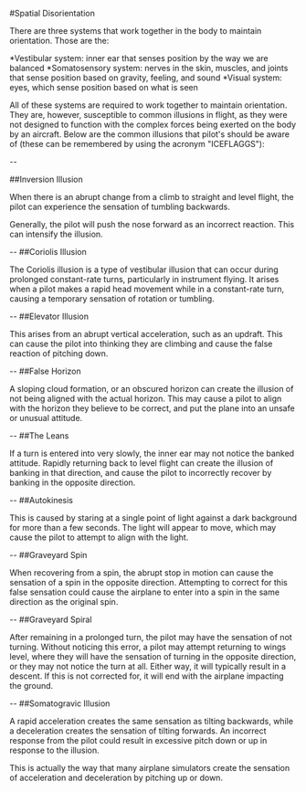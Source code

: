 #Spatial Disorientation

There are three systems that work together in the body to maintain orientation. Those are the:

*Vestibular system: inner ear that senses position by the way we are balanced
*Somatosensory system: nerves in the skin, muscles, and joints that sense position based on gravity, feeling, and sound
*Visual system: eyes, which sense position based on what is seen

All of these systems are required to work together to maintain orientation. They are, however, susceptible to common illusions in flight, as they were not designed to function with the complex forces being exerted on the body by an aircraft. Below are the common illusions that pilot's should be aware of (these can be remembered by using the acronym "ICEFLAGGS"):

--

##Inversion Illusion

When there is an abrupt change from a climb to straight and level flight, the pilot can experience the sensation of tumbling backwards.

Generally, the pilot will push the nose forward as an incorrect reaction. This can intensify the illusion.

--
##Coriolis Illusion

The Coriolis illusion is a type of vestibular illusion that can occur during prolonged constant-rate turns, particularly in instrument flying. It arises when a pilot makes a rapid head movement while in a constant-rate turn, causing a temporary sensation of rotation or tumbling.

--
##Elevator Illusion

This arises from an abrupt vertical acceleration, such as an updraft. This can cause the pilot into thinking they are climbing and cause the false reaction of pitching down.

--
##False Horizon

A sloping cloud formation, or an obscured horizon can create the illusion of not being aligned with the actual horizon. This may cause a pilot to align with the horizon they believe to be correct, and put the plane into an unsafe or unusual attitude.

--
##The Leans

If a turn is entered into very slowly, the inner ear may not notice the banked attitude. Rapidly returning back to level flight can create the illusion of banking in that direction, and cause the pilot to incorrectly recover by banking in the opposite direction.

--
##Autokinesis

This is caused by staring at a single point of light against a dark background for more than a few seconds. The light will appear to move, which may cause the pilot to attempt to align with the light.

--
##Graveyard Spin

When recovering from a spin, the abrupt stop in motion can cause the sensation of a spin in the opposite direction. Attempting to correct for this false sensation could cause the airplane to enter into a spin in the same direction as the original spin.

--
##Graveyard Spiral

After remaining in a prolonged turn, the pilot may have the sensation of not turning. Without noticing this error, a pilot may attempt returning to wings level, where they will have the sensation of turning in the opposite direction, or they may not notice the turn at all. Either way, it will typically result in a descent. If this is not corrected for, it will end with the airplane impacting the ground.

--
##Somatogravic Illusion

A rapid acceleration creates the same sensation as tilting backwards, while a deceleration creates the sensation of tilting forwards. An incorrect response from the pilot could result in excessive pitch down or up in response to the illusion.

This is actually the way that many airplane simulators create the sensation of acceleration and deceleration by pitching up or down.



